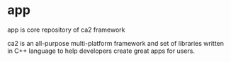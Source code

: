 # app

app is core repository of ca2 framework

ca2 is an all-purpose multi-platform framework and set of libraries written in C++ language to help developers create great apps for users.
